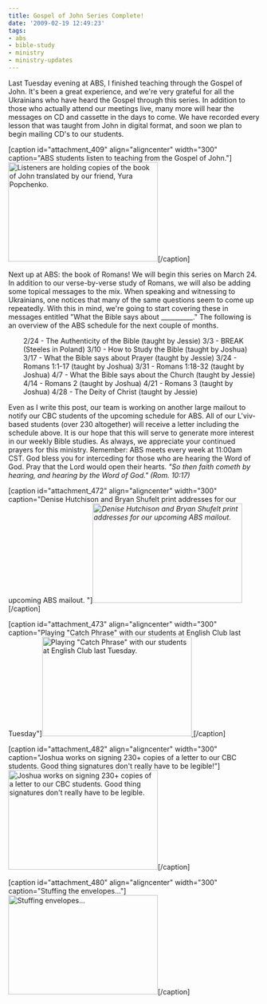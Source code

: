```yaml
---
title: Gospel of John Series Complete!
date: '2009-02-19 12:49:23'
tags:
- abs
- bible-study
- ministry
- ministry-updates
---
```


Last Tuesday evening at ABS, I finished teaching through the Gospel of John. It's been a great experience, and we're very grateful for all the Ukrainians who have heard the Gospel through this series. In addition to those who actually attend our meetings live, many more will hear the messages on CD and cassette in the days to come. We have recorded every lesson that was taught from John in digital format, and soon we plan to begin mailing CD's to our students.

[caption id="attachment_409" align="aligncenter" width="300" caption="ABS students listen to teaching from the Gospel of John."]<a href="https://s3.amazonaws.com/images.ofreport.com/2009/02/dsc_4845.jpg"><img class="size-medium wp-image-409" title="dsc_4845" src="https://s3.amazonaws.com/images.ofreport.com/2009/02/dsc_4845-300x199.jpg" alt="Listeners are holding copies of the book of John translated by our friend, Yura Popchenko." width="300" height="199" /></a>[/caption]

<!--more-->Next up at ABS: the book of Romans! We will begin this series on March 24. In addition to our verse-by-verse study of Romans, we will also be adding some topical messages to the mix. When speaking and witnessing to Ukrainians, one notices that many of the same questions seem to come up repeatedly. With this in mind, we're going to start covering these in messages entitled "What the Bible says about __________." The following is an overview of the ABS schedule for the next couple of months.
<p style="padding-left: 30px;">2/24 - The Authenticity of the Bible (taught by Jessie)
3/3 - BREAK (Steeles in Poland)
3/10 - How to Study the Bible (taught by Joshua)
3/17 - What the Bible says about Prayer (taught by Jessie)
3/24 - Romans 1:1-17 (taught by Joshua)
3/31 - Romans 1:18-32 (taught by Joshua)
4/7 - What the Bible says about the Church (taught by Jessie)
4/14 - Romans 2 (taught by Joshua)
4/21 - Romans 3 (taught by Joshua)
4/28 - The Deity of Christ (taught by Jessie)

Even as I write this post, our team is working on another large mailout to notify our CBC students of the upcoming schedule for ABS. All of our L'viv-based students (over 230 altogether) will receive a letter including the schedule above. It is our hope that this will serve to generate more interest in our weekly Bible studies. As always, we appreciate your continued prayers for this ministry. Remember: ABS meets every week at 11:00am CST. God bless you for interceding for those who are hearing the Word of God. Pray that the Lord would open their hearts. <em>"So then faith cometh by hearing, and hearing by the Word of God." (Rom. 10:17)</em>

[caption id="attachment_472" align="aligncenter" width="300" caption="Denise Hutchison and Bryan Shufelt print addresses for our upcoming ABS mailout. "]<em><a href="https://s3.amazonaws.com/images.ofreport.com/2009/02/dsc_4997.jpg"><img class="size-medium wp-image-472" title="dsc_4997" src="https://s3.amazonaws.com/images.ofreport.com/2009/02/dsc_4997-300x199.jpg" alt="Denise Hutchison and Bryan Shufelt print addresses for our upcoming ABS mailout." width="300" height="199" /></a></em>[/caption]

[caption id="attachment_473" align="aligncenter" width="300" caption="Playing &quot;Catch Phrase&quot; with our students at English Club last Tuesday"]<a href="https://s3.amazonaws.com/images.ofreport.com/2009/02/dsc_4991.jpg"><img class="size-medium wp-image-473" title="dsc_4991" src="https://s3.amazonaws.com/images.ofreport.com/2009/02/dsc_4991-300x199.jpg" alt="Playing &quot;Catch Phrase&quot; with our students at English Club last Tuesday." width="300" height="199" />
</a>[/caption]

[caption id="attachment_482" align="aligncenter" width="300" caption="Joshua works on signing 230+ copies of a letter to our CBC students. Good thing signatures don&#39;t really have to be legible!"]<a href="https://s3.amazonaws.com/images.ofreport.com/2009/02/dsc_5003.jpg"><img class="size-medium wp-image-482" title="dsc_5003" src="https://s3.amazonaws.com/images.ofreport.com/2009/02/dsc_5003-300x199.jpg" alt="Joshua works on signing 230+ copies of a letter to our CBC students. Good thing signatures don't really have to be legible." width="300" height="199" /></a>[/caption]

[caption id="attachment_480" align="aligncenter" width="300" caption="Stuffing the envelopes..."]<a href="https://s3.amazonaws.com/images.ofreport.com/2009/02/dsc_5000.jpg"><img class="size-medium wp-image-480" title="dsc_5000" src="https://s3.amazonaws.com/images.ofreport.com/2009/02/dsc_5000-300x199.jpg" alt="Stuffing envelopes..." width="300" height="199" /></a>[/caption]
